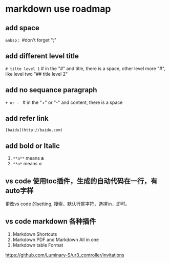 # markdown use roadmap

## add space
```&nbsp；```  #don't forget ";"

## add different level title
```# tilte level 1```  # in the "#" and title, there is a space, other level more "#", like level two "## title level 2"

## add no sequance paragraph
```+ or - ```   #  in the "+" or "-" and content, there is a space

## add refer link
```[baidu](http://baidu.com)```

## add bold or Italic 
1. ```**a**``` means **a**
2. ```**a*``` means *a*

## vs code 使用toc插件，生成的自动代码在一行，有auto字样
更改vs code 的setting, 搜索，默认行尾字符，选择\n，即可。

## vs code markdown 各种插件
1. Markdown Shortcuts
2. Markdown PDF and  Markdown All in one
3. Markdown table Format

https://github.com/Luminary-S/ur3_controller/invitations
